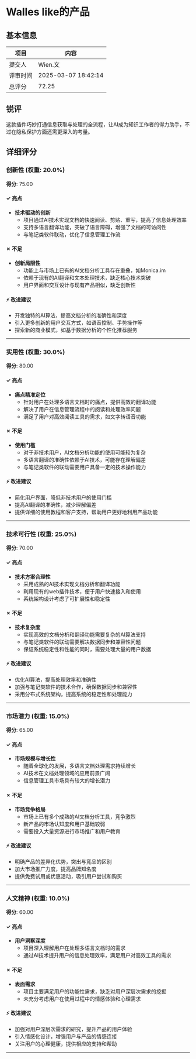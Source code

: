 # Walles like的产品

## 基本信息

| 项目 | 内容 |
|------|------|
| 提交人 | Wien.文 |
| 评审时间 | 2025-03-07 18:42:14 |
| 总评分 | 72.25 |

## 锐评

这款插件巧妙打通信息获取与处理的全流程，让AI成为知识工作者的得力助手，不过在隐私保护方面还需更深入的考量。

## 详细评分

### 创新性 (权重: 20.0%)

**得分**: 75.00

#### ✓ 亮点

* **技术驱动的创新**
  * 项目通过AI技术实现文档的快速阅读、剪贴、重写，提高了信息处理效率
  * 支持多语言翻译功能，突破了语言障碍，增强了文档的可访问性
  * 与笔记类软件联动，优化了信息管理工作流

#### ✗ 不足

* **创新局限性**
  * 功能上与市场上已有的AI文档分析工具存在重叠，如Monica.im
  * 依赖于现有的AI翻译和文本处理技术，缺乏核心技术突破
  * 用户界面和交互设计与现有产品相似，缺乏创新性

#### ⚡ 改进建议

* 开发独特的AI算法，提高文档分析的准确性和深度
* 引入更多创新的用户交互方式，如语音控制、手势操作等
* 探索新的商业模式，如基于数据分析的个性化推荐服务

---

### 实用性 (权重: 30.0%)

**得分**: 80.00

#### ✓ 亮点

* **痛点精准定位**
  * 针对用户在处理多语言文档时的痛点，提供高效的翻译功能
  * 解决了用户在信息管理流程中的阅读和处理效率问题
  * 满足了用户对高效阅读工具的需求，如文字转语音功能

#### ✗ 不足

* **使用门槛**
  * 对于非技术用户，AI文档分析功能的使用可能较为复杂
  * 多语言翻译的准确性依赖于AI技术，可能存在理解偏差
  * 与笔记类软件的联动需要用户具备一定的技术操作能力

#### ⚡ 改进建议

* 简化用户界面，降低非技术用户的使用门槛
* 提高AI翻译的准确性，减少理解偏差
* 提供详细的使用教程和客户支持，帮助用户更好地利用产品功能

---

### 技术可行性 (权重: 25.0%)

**得分**: 70.00

#### ✓ 亮点

* **技术方案合理性**
  * 采用成熟的AI技术实现文档分析和翻译功能
  * 利用现有的web插件技术，便于用户快速接入和使用
  * 系统架构设计考虑了可扩展性和稳定性

#### ✗ 不足

* **技术复杂度**
  * 实现高效的文档分析和翻译功能需要复杂的AI算法支持
  * 与笔记类软件的联动需要解决数据同步和兼容性问题
  * 保证系统稳定性和性能的同时，需要处理大量的用户数据

#### ⚡ 改进建议

* 优化AI算法，提高处理效率和准确性
* 加强与笔记类软件的技术合作，确保数据同步和兼容性
* 采用分布式系统架构，提高系统的稳定性和处理能力

---

### 市场潜力 (权重: 15.0%)

**得分**: 65.00

#### ✓ 亮点

* **市场规模与增长性**
  * 随着全球化的发展，多语言文档处理需求持续增长
  * AI技术在文档处理领域的应用前景广阔
  * 信息管理工具市场具有较大的增长潜力

#### ✗ 不足

* **市场竞争格局**
  * 市场上已有多个成熟的AI文档分析工具，竞争激烈
  * 新产品的市场认知度和用户基础较弱
  * 需要投入大量资源进行市场推广和用户教育

#### ⚡ 改进建议

* 明确产品的差异化优势，突出与竞品的区别
* 加大市场推广力度，提高品牌知名度
* 提供免费试用或优惠活动，吸引用户尝试和购买

---

### 人文精神 (权重: 10.0%)

**得分**: 60.00

#### ✓ 亮点

* **用户洞察深度**
  * 项目深入理解用户在处理多语言文档时的需求
  * 通过AI技术提升用户的信息处理效率，满足用户对高效工具的需求

#### ✗ 不足

* **表面需求**
  * 项目主要满足用户的功能性需求，缺乏对用户深层次需求的挖掘
  * 未充分考虑用户在使用过程中的情感体验和心理需求

#### ⚡ 改进建议

* 加强对用户深层次需求的研究，提升产品的用户体验
* 引入情感化设计，增强用户与产品的情感连接
* 关注用户的心理健康，提供相应的支持和帮助

---

